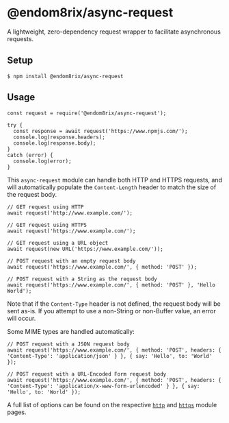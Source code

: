 # @endom8rix/async-request
A lightweight, zero-dependency request wrapper to facilitate asynchronous requests.

## Setup
```SHELL
$ npm install @endom8rix/async-request
```

## Usage
```JS
const request = require('@endom8rix/async-request');

try {
  const response = await request('https://www.npmjs.com/');
  console.log(response.headers);
  console.log(response.body);
}
catch (error) {
  console.log(error);
}
```
This `async-request` module can handle both HTTP and HTTPS requests, and will automatically populate the `Content-Length` header to match the size of the request body.
```JS
// GET request using HTTP
await request('http://www.example.com/');

// GET request using HTTPS
await request('https://www.example.com/');

// GET request using a URL object
await request(new URL('https://www.example.com/'));

// POST request with an empty request body
await request('https://www.example.com/', { method: 'POST' });

// POST request with a String as the request body
await request('https://www.example.com/', { method: 'POST' }, 'Hello World');
```
Note that if the `Content-Type` header is not defined, the request body will be sent as-is. If you attempt to use a non-String or non-Buffer value, an error will occur.

Some MIME types are handled automatically:

```JS
// POST request with a JSON request body
await request('https://www.example.com/', { method: 'POST', headers: { 'Content-Type': 'application/json' } }, { say: 'Hello', to: 'World' });

// POST request with a URL-Encoded Form request body
await request('https://www.example.com/', { method: 'POST', headers: { 'Content-Type': 'application/x-www-form-urlencoded' } }, { say: 'Hello', to: 'World' });
```

A full list of options can be found on the respective [`http`](https://nodejs.org/api/http.html) and [`https`](https://nodejs.org/api/https.html) module pages.
